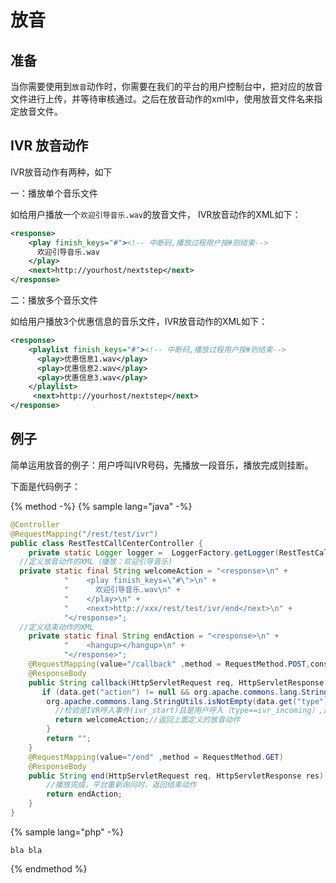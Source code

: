 # 放音

## 准备

当你需要使用到`放音`动作时，你需要在我们的平台的用户控制台中，把对应的放音文件进行上传，并等待审核通过。之后在放音动作的xml中，使用放音文件名来指定放音文件。


## IVR 放音动作

IVR放音动作有两种，如下

一：播放单个音乐文件

如给用户播放一个`欢迎引导音乐.wav`的放音文件， IVR放音动作的XML如下：


```xml
<response>
    <play finish_keys="#"><!-- 中断码,播放过程用户按#则结束-->
      欢迎引导音乐.wav
    </play>
    <next>http://yourhost/nextstep</next>
</response>
```

二：播放多个音乐文件

如给用户播放3个优惠信息的音乐文件，IVR放音动作的XML如下：



```xml
<response>
    <playlist finish_keys="#"><!-- 中断码,播放过程用户按#则结束-->
      <play>优惠信息1.wav</play>
      <play>优惠信息2.wav</play>
      <play>优惠信息3.wav</play>
    </playlist>
     <next>http://yourhost/nextstep</next>
</response>
```

## 例子

简单运用放音的例子：用户呼叫IVR号码，先播放一段音乐，播放完成则挂断。

下面是代码例子：


{% method -%}
{% sample lang="java" -%}
```java
@Controller
@RequestMapping("/rest/test/ivr")
public class RestTestCallCenterController {
    private static Logger logger =  LoggerFactory.getLogger(RestTestCallCenterController.class);
  //定义放音动作的XML（播放：欢迎引导音乐)  
  private static final String welcomeAction = "<response>\n" +
            "    <play finish_keys=\"#\">\n" +
            "      欢迎引导音乐.wav\n" +
            "    </play>\n" +
            "    <next>http://xxx/rest/test/ivr/end</next>\n" +
            "</response>";
  //定义结束动作的XML
    private static final String endAction = "<response>\n" +
            "    <hangup></hangup>\n" +
            "</response>";
    @RequestMapping(value="/callback" ,method = RequestMethod.POST,consumes = "application/json;charset=utf-8",produces = "text/plain;charset=utf-8")
    @ResponseBody
    public String callback(HttpServletRequest req, HttpServletResponse res, @RequestBody Map<String, Object> data) {
       if (data.get("action") != null && org.apache.commons.lang.StringUtils.isNotEmpty(data.get("action").toString()) && "ivr_start".equals(data.get("action").toString())&&
        org.apache.commons.lang.StringUtils.isNotEmpty(data.get("type").toString()) && "ivr_incoming".equals(data.get("type").toString())) {
          //检验是IVR呼入事件(ivr_start)且是用户呼入（type==ivr_incoming）,返回操作的第一步处理
          return welcomeAction;//返回上面定义的放音动作
        }
        return "";
    }
    @RequestMapping(value="/end" ,method = RequestMethod.GET)
    @ResponseBody
    public String end(HttpServletRequest req, HttpServletResponse res) {
        //播放完成，平台重新询问时，返回结束动作
        return endAction;
    }
}
```
{% sample lang="php" -%}
```
bla bla
```
{% endmethod %}